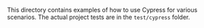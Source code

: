 This directory contains examples of how to use Cypress for various scenarios.
The actual project tests are in the `test/cypress` folder.
